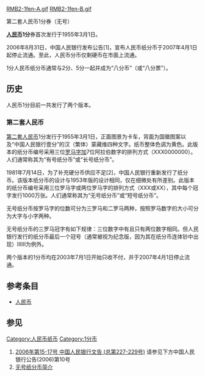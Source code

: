 <div class="thumb tright">

<div class="thumbinner" style="width: 302px;">

[RMB2-1fen-A.gif](https://zh.wikipedia.org/wiki/File:RMB2-1fen-A.gif "fig:RMB2-1fen-A.gif")
[RMB2-1fen-B.gif](https://zh.wikipedia.org/wiki/File:RMB2-1fen-B.gif "fig:RMB2-1fen-B.gif")

<div class="thumbcaption">

第二套人民币1分券（无号）

</div>

</div>

</div>

**[人民币](../Page/人民币.md "wikilink")1分**券首次发行于1955年3月1日。

2006年8月31日，中国人民银行发布公告\[1\]，宣布人民币纸分币于2007年4月1日起停止流通。至此，人民币分币仅剩硬币在市面上流通。

1分人民币纸分币通常与2分、5分一起并成为“八分币”（或“八分票”）。

## 历史

人民币1分目前一共发行了两个版本。

### 第二套人民币

[第二套人民币](../Page/第二套人民币.md "wikilink")1分发行于1955年3月1日，正面图景为卡车，背面为国徽图案以及“中国人民银行壹分”的汉（繁体）蒙藏维四种文字。纸币整体色调为黄色。此版本的纸分币编号采用三位[罗马字加](../Page/罗马数字.md "wikilink")7位阿拉伯数字的排列方式（XXX0000000）。人们通常称其为“有号纸分币”或“长号纸分币”。

1981年7月14日，为了补充硬分币供应不足\[2\]，中国人民银行重新发行了纸分币。该版本纸分币的设计与1953年版的设计相同，仅在细微处有所差别。此版本的纸分币编号采用三位罗马字或两位罗马字的排列方式（XXX或XX），其中每个冠字发行1000万张。人们通常称其为“无号纸分币”或“短号纸分币”。

无号纸分币按罗马字的位数可分为三罗马和二罗马两种，按照罗马数字的大小可分为大字与小字两种。

无号纸分币的三罗马冠字有如下规律：三位数字中有且只有两位数字相同。但人民银行发行的纸分币最后一个冠号（通常被视为纪念版，因为其在纸分币连体钞中出现）ⅠⅡⅢ为例外。

两个版本的1分币均在2003年7月1日开始只收不付，并于2007年4月1日停止流通。

## 参考条目

  - [人民币](../Page/人民币.md "wikilink")

## 参见

[Category:人民币纸币](https://zh.wikipedia.org/wiki/Category:人民币纸币 "wikilink") [Category:1分币](https://zh.wikipedia.org/wiki/Category:1分币 "wikilink")

1.  [2006年第15-17号 中国人民银行文告 (总第227-229号)](http://www.pbc.gov.cn/publish/chubanwu/555/1084/10842/10842_.html) 请参见下方中国人民银行公告(2006)第10号
2.  [无号纸分币简介](http://news.artxun.com/qianbi-545-2721329.shtml)